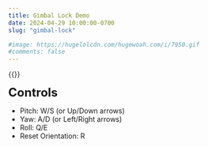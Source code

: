```yaml
---
title: Gimbal Lock Demo
date: 2024-04-29 10:00:00-0700
slug: "gimbal-lock"

#image: https://hugelolcdn.com/hugewoah.com/i/7950.gif
#comments: false
---
```

{{<unity-webgl-player gameTitle="Gimbal Lock Demo" width="960" height="540" buildURL="build/Build" buildFileName="Builds" playerID="" >}}

<font size=5>**Controls**</font>
- Pitch: W/S (or Up/Down arrows)
- Yaw: A/D (or Left/Right arrows)
- Roll: Q/E
- Reset Orientation: R